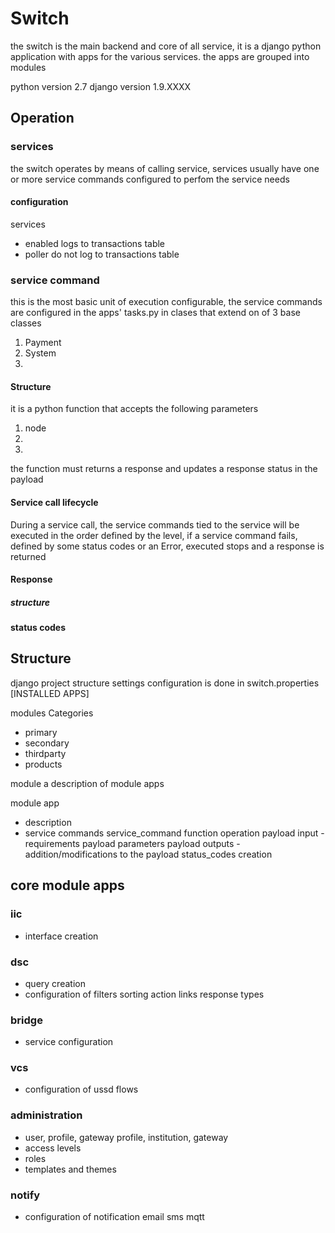 # Switch

the switch is the main backend and core of all service, it is a django python application with apps for the various services. 
the apps are grouped into modules


python version 2.7 
django version 1.9.XXXX


## Operation

### services
the switch operates by means of calling service, services usually have one or more service commands configured to perfom the service needs

#### configuration

services
- enabled logs to transactions table
- poller do not log to transactions table


### service command
this is the most basic unit of execution configurable, 
the service commands are configured in the apps' tasks.py in clases that extend on of 3 base classes

1. Payment
2. System
3. 

#### Structure
it is a python function that accepts 
the following parameters

1. node
2. 
3. 

the function must returns a response and updates a response status in the payload


#### Service call lifecycle
During a service call, the service commands tied to the service will be executed 
in the order defined by the level, if a service command fails, defined by some status codes or an Error,
executed stops and a response is returned

#### Response
##### structure
#### status codes


## Structure

django project structure
settings configuration is done in switch.properties
[INSTALLED APPS]


modules
Categories
- primary
- secondary
- thirdparty
- products

module 
a description of module apps

module app
- description
- service commands
	service_command
		function
		operation
		payload input - requirements payload parameters
		payload outputs - addition/modifications to the payload
		status_codes
	creation

## core module apps
### iic
- interface creation

### dsc
- query creation
- configuration of 
	filters
	sorting
	action links
	response types

### bridge
- service configuration

### vcs
- configuration of ussd flows


### administration
- user, profile, gateway profile, institution, gateway
- access levels
- roles
- templates and themes

### notify
- configuration of notification
	email
	sms
	mqtt




